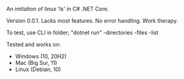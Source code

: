 An imitation of linux 'ls' in C# .NET Core.

Version 0.0.1. Lacks most features. No error handling. Work therapy.

To test, use CLI in folder; "dotnet run" -directories -files -list

Tested and works on:
- Windows (10, 20H2)
- Mac (Big Sur, 11)
- Linux (Debian, 10)